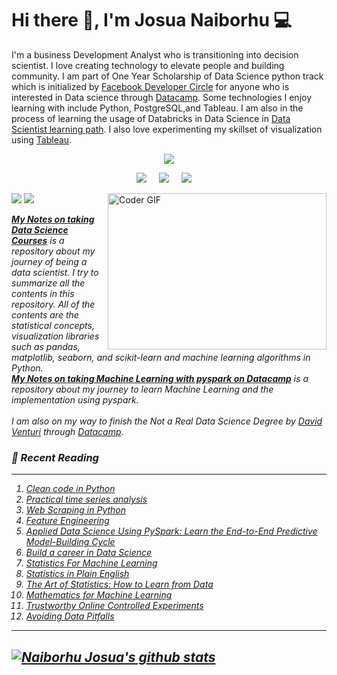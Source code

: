 <h1> Hi there 👋, I'm Josua Naiborhu 💻 </h1>

 I'm a business Development Analyst who is transitioning into decision scientist. I love creating technology to elevate people and building community. I am part of One Year Scholarship of Data Science python track which is initialized by [Facebook Developer Circle](https://developers.facebook.com/developercircles/) for anyone who is interested in Data science through [Datacamp](https://www.datacamp.com/profile/josuanaiborhu94). Some technologies I enjoy learning with include Python, PostgreSQL,and Tableau. I am also in the process of learning the usage of Databricks in Data Science in [Data Scientist learning path](https://academy.databricks.com/data-scientist). I also love experimenting my skillset of visualization using [Tableau](https://public.tableau.com/profile/naiborhujosua#!/). 


<p align='center'>
  <a href="#"><img src="https://visitor-badge.glitch.me/badge?page_id=naiborhujosua.visitor-badge"></a>
</p>

<p align='center'>
  <a href="https://twitter.com/naiborhu_josua"><img src="https://img.shields.io/badge/twitter-%231DA1F2.svg?&style=for-the-badge&logo=twitter&logoColor=white" /></a>&nbsp;&nbsp;&nbsp;&nbsp;
  <a href="https://www.linkedin.com/in/josuanaiborhu/"><img src="https://img.shields.io/badge/linkedin-%230077B5.svg?&style=for-the-badge&logo=linkedin&logoColor=white" /></a>&nbsp;&nbsp;&nbsp;&nbsp;
  <a href="mailto:josua.naiborhu94@gmail.com?subject=Olá%20Stefany"><img src="https://img.shields.io/badge/gmail-%23D14836.svg?&style=for-the-badge&logo=gmail&logoColor=white" /></a>&nbsp;&nbsp;&nbsp;&nbsp;

</p>


<p>
<img align="right" alt="Coder GIF" height=250 width=350 src="https://magiccopy.xyz/assets/images/hadder.gif" />

<em>

<a href="https://github.com/ellerbrock/open-source-badge/"><img src="https://badges.frapsoft.com/os/v2/open-source.png?v=103"></a> <a href="https://www.python.org/"><img src="https://img.shields.io/badge/Made%20with-Python-1f425f.svg"></a>

[**My Notes on taking Data Science Courses**](https://github.com/naiborhujosua/MyNotes-for-Data-Science-Workshop) is a repository  about my journey of being a data scientist. I try to summarize all the contents in this repository. All of the contents are the statistical concepts, visualization libraries such as pandas, matplotlib, seaborn, and scikit-learn and machine learning algorithms in Python.
<br>
[**My Notes on taking Machine Learning with pyspark on Datacamp**](https://github.com/naiborhujosua/Machine-Learning-with-pyspark) is a repository about my journey to learn Machine Learning and the implementation using pyspark.
<br><br>
I am also on my way to finish the Not a Real Data Science Degree by [David Venturi](https://davidventuri.medium.com/this-is-not-a-real-data-science-degree-d170c660c1cf) through [Datacamp](https://www.datacamp.com).

### 📝 Recent Reading
---------------------------
1. [Clean code in Python](https://www.packtpub.com/product/clean-code-in-python-second-edition/9781800560215)
2.  [Practical time series analysis](https://www.oreilly.com/library/view/practical-time-series/9781492041641/)
3. [Web Scraping in Python](https://www.amazon.com/Web-Scraping-Python-Collecting-Modern/dp/1491985577/ref=pd_lpo_14_t_0/147-4712361-4389719?_encoding=UTF8&pd_rd_i=1491985577&pd_rd_r=a78ae35b-2da9-4c05-ad3d-a8c7669120d6&pd_rd_w=NwUjn&pd_rd_wg=BauIv&pf_rd_p=7b36d496-f366-4631-94d3-61b87b52511b&pf_rd_r=7JPYJ54EK9SC1DA0SH2S&psc=1&refRID=7JPYJ54EK9SC1DA0SH2S)
4. [Feature Engineering](https://www.amazon.com/Feature-Engineering-Machine-Learning-Principles/dp/1491953241)
5. [Applied Data Science Using PySpark: Learn the End-to-End Predictive Model-Building Cycle](https://www.amazon.com/Applied-Data-Science-Using-PySpark/dp/1484264991)
6. [Build a career in Data Science](https://www.manning.com/books/build-a-career-in-data-science)
7. [Statistics For Machine Learning](https://machinelearningmastery.com/statistics_for_machine_learning/)
8. [Statistics in Plain English](https://www.amazon.com/Statistics-Course-Pack-Set-Op-dp-1138838349/dp/1138838349/ref=dp_ob_title_bk)
9. [The Art of Statistics: How to Learn from Data](https://www.amazon.com/Art-Statistics-How-Learn-Data/dp/1541618513)
10. [Mathematics for Machine Learning](https://mml-book.github.io/book/mml-book.pdf)
11. [Trustworthy Online Controlled Experiments](https://www.amazon.com/Trustworthy-Online-Controlled-Experiments-Practical/dp/1108724264)
12. [Avoiding Data Pitfalls](https://www.amazon.com/Avoiding-Data-Pitfalls-presenting-visualizations/dp/1119278163)





---
[![Naiborhu Josua's github stats](https://github-readme-stats.vercel.app/api?username=naiborhujosua&count_private=true&show_icons=true&theme=radical&hide_rank=false)](https://github.com/anuraghazra/github-readme-stats
)
---

